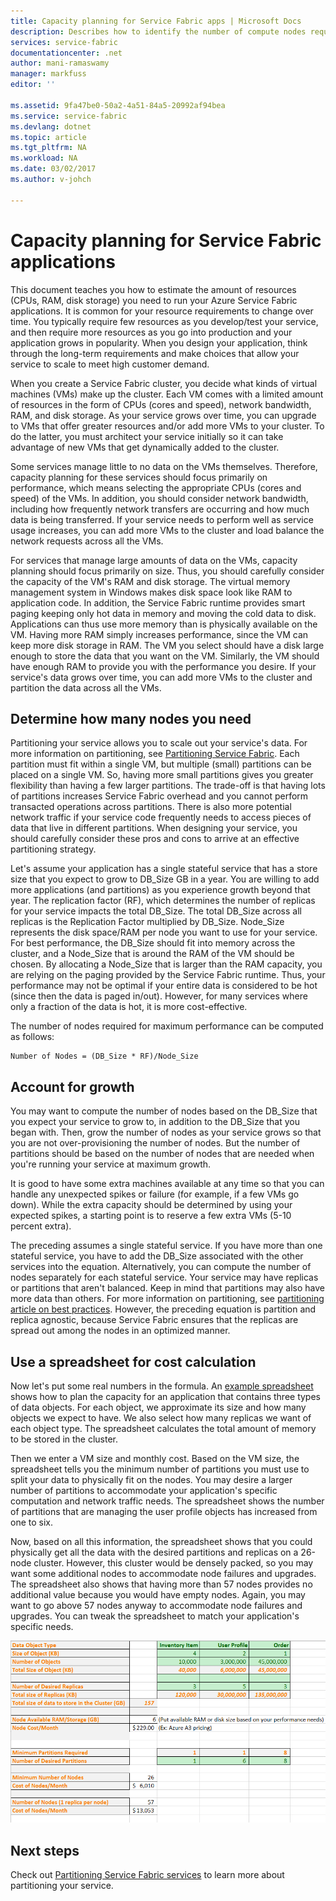 ```yaml
---
title: Capacity planning for Service Fabric apps | Microsoft Docs
description: Describes how to identify the number of compute nodes required for a Service Fabric application
services: service-fabric
documentationcenter: .net
author: mani-ramaswamy
manager: markfuss
editor: ''

ms.assetid: 9fa47be0-50a2-4a51-84a5-20992af94bea
ms.service: service-fabric
ms.devlang: dotnet
ms.topic: article
ms.tgt_pltfrm: NA
ms.workload: NA
ms.date: 03/02/2017
ms.author: v-johch

---
```

# Capacity planning for Service Fabric applications
This document teaches you how to estimate the amount of resources (CPUs, RAM, disk storage) you need to run your Azure Service Fabric applications. It is common for your resource requirements to change over time. You typically require few resources as you develop/test your service, and then require more resources as you go into production and your application grows in popularity. When you design your application, think through the long-term requirements and make choices that allow your service to scale to meet high customer demand.

 When you create a Service Fabric cluster, you decide what kinds of virtual machines (VMs) make up the cluster. Each VM comes with a limited amount of resources in the form of CPUs (cores and speed), network bandwidth, RAM, and disk storage. As your service grows over time, you can upgrade to VMs that offer greater resources and/or add more VMs to your cluster. To do the latter, you must architect your service initially so it can take advantage of new VMs that get dynamically added to the cluster.

Some services manage little to no data on the VMs themselves. Therefore, capacity planning for these services should focus primarily on performance, which means selecting the appropriate CPUs (cores and speed) of the VMs. In addition, you should consider network bandwidth, including how frequently network transfers are occurring and how much data is being transferred. If your service needs to perform well as service usage increases, you can add more VMs to the cluster and load balance the network requests across all the VMs.

For services that manage large amounts of data on the VMs, capacity planning should focus primarily on size. Thus, you should carefully consider the capacity of the VM's RAM and disk storage. The virtual memory management system in Windows makes disk space look like RAM to application code. In addition, the Service Fabric runtime provides smart paging keeping only hot data in memory and moving the cold data to disk. Applications can thus use more memory than is physically available on the VM. Having more RAM simply increases performance, since the VM can keep more disk storage in RAM. The VM you select should have a disk large enough to store the data that you want on the VM. Similarly, the VM should have enough RAM to provide you with the performance you desire. If your service's data grows over time, you can add more VMs to the cluster and partition the data across all the VMs.

## Determine how many nodes you need
Partitioning your service allows you to scale out your service's data. For more information on partitioning, see [Partitioning Service Fabric](service-fabric-concepts-partitioning.md). Each partition must fit within a single VM, but multiple (small) partitions can be placed on a single VM. So, having more small partitions gives you greater flexibility than having a few larger partitions. The trade-off is that having lots of partitions increases Service Fabric overhead and you cannot perform transacted operations across partitions. There is also more potential network traffic if your service code frequently needs to access pieces of data that live in different partitions. When designing your service, you should carefully consider these pros and cons to arrive at an effective partitioning strategy.

Let's assume your application has a single stateful service that has a store size that you expect to grow to DB_Size GB in a year. You are willing to add more applications (and partitions) as you experience growth beyond that year.  The replication factor (RF), which determines the number of replicas for your service impacts the total DB_Size. The total DB_Size across all replicas is the Replication Factor multiplied by DB_Size.  Node_Size represents the disk space/RAM per node you want to use for your service. For best performance, the DB_Size should fit into memory across the cluster, and a Node_Size that is around the RAM of the VM should be chosen. By allocating a Node_Size that is larger than the RAM capacity, you are relying on the paging provided by the Service Fabric runtime. Thus, your performance may not be optimal if your entire data is considered to be hot (since then the data is paged in/out). However, for many services where only a fraction of the data is hot, it is more cost-effective.

The number of nodes required for maximum performance can be computed as follows:

```
Number of Nodes = (DB_Size * RF)/Node_Size

```


## Account for growth
You may want to compute the number of nodes based on the DB_Size that you expect your service to grow to, in addition to the DB_Size that you began with. Then, grow the number of nodes as your service grows so that you are not over-provisioning the number of nodes. But the number of partitions should be based on the number of nodes that are needed when you're running your service at maximum growth.

It is good to have some extra machines available at any time so that you can handle any unexpected spikes or failure (for example, if a few VMs go down).  While the extra capacity should be determined by using your expected spikes, a starting point is to reserve a few extra VMs (5-10 percent extra).

The preceding assumes a single stateful service. If you have more than one stateful service, you have to add the DB_Size associated with the other services into the equation. Alternatively, you can compute the number of nodes separately for each stateful service.  Your service may have replicas or partitions that aren't balanced. Keep in mind that partitions may also have more data than others. For more information on partitioning, see [partitioning article on best practices](service-fabric-concepts-partitioning.md). However, the preceding equation is partition and replica agnostic, because Service Fabric ensures that the replicas are spread out among the nodes in an optimized manner.

## Use a spreadsheet for cost calculation
Now let's put some real numbers in the formula. An [example spreadsheet](https://servicefabricsdkstorage.blob.core.windows.net/publicrelease/SF%20VM%20Cost%20calculator-NEW.xlsx) shows how to plan the capacity for an application that contains three types of data objects. For each object, we approximate its size and how many objects we expect to have. We also select how many replicas we want of each object type. The spreadsheet calculates the total amount of memory to be stored in the cluster.

Then we enter a VM size and monthly cost. Based on the VM size, the spreadsheet tells you the minimum number of partitions you must use to split your data to physically fit on the nodes. You may desire a larger number of partitions to accommodate your application's specific computation and network traffic needs. The spreadsheet shows the number of partitions that are managing the user profile objects has increased from one to six.

Now, based on all this information, the spreadsheet shows that you could physically get all the data with the desired partitions and replicas on a 26-node cluster. However, this cluster would be densely packed, so you may want some additional nodes to accommodate node failures and upgrades. The spreadsheet also shows that having more than 57 nodes provides no additional value because you would have empty nodes. Again, you may want to go above 57 nodes anyway to accommodate node failures and upgrades. You can tweak the spreadsheet to match your application's specific needs.   

![Spreadsheet for cost calculation][Image1]

## Next steps
Check out [Partitioning Service Fabric services][10] to learn more about partitioning your service.

<!--Image references-->
[Image1]: ./media/SF-Cost.png

<!--Link references--In actual articles, you only need a single period before the slash-->
[10]: service-fabric-concepts-partitioning.md
